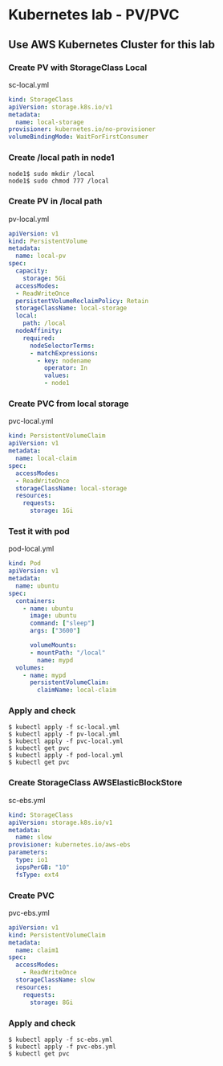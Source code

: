 # Kubernetes lab - PV/PVC

## Use AWS Kubernetes Cluster for this lab

### Create PV with StorageClass Local
sc-local.yml
```yaml
kind: StorageClass
apiVersion: storage.k8s.io/v1
metadata:
  name: local-storage
provisioner: kubernetes.io/no-provisioner
volumeBindingMode: WaitForFirstConsumer
```

### Create /local path in node1
```
node1$ sudo mkdir /local
node1$ sudo chmod 777 /local
```

### Create PV in /local path
pv-local.yml
```yaml
apiVersion: v1
kind: PersistentVolume
metadata:
  name: local-pv
spec:
  capacity:
    storage: 5Gi
  accessModes:
  - ReadWriteOnce
  persistentVolumeReclaimPolicy: Retain
  storageClassName: local-storage
  local:
    path: /local
  nodeAffinity:
    required:
      nodeSelectorTerms:
      - matchExpressions:
        - key: nodename
          operator: In
          values:
          - node1
```

### Create PVC from local storage
pvc-local.yml
```yaml
kind: PersistentVolumeClaim
apiVersion: v1
metadata:
  name: local-claim
spec:
  accessModes:
  - ReadWriteOnce
  storageClassName: local-storage
  resources:
    requests:
      storage: 1Gi
```

### Test it with pod
pod-local.yml
```yaml
kind: Pod
apiVersion: v1
metadata:
  name: ubuntu
spec:
  containers:
    - name: ubuntu
      image: ubuntu
      command: ["sleep"]
      args: ["3600"]

      volumeMounts:
      - mountPath: "/local"
        name: mypd
  volumes:
    - name: mypd
      persistentVolumeClaim:
        claimName: local-claim
```

### Apply and check
```
$ kubectl apply -f sc-local.yml
$ kubectl apply -f pv-local.yml
$ kubectl apply -f pvc-local.yml
$ kubectl get pvc
$ kubectl apply -f pod-local.yml
$ kubectl get pvc
```

### Create StorageClass AWSElasticBlockStore
sc-ebs.yml
```yaml
kind: StorageClass
apiVersion: storage.k8s.io/v1
metadata:
  name: slow
provisioner: kubernetes.io/aws-ebs
parameters:
  type: io1
  iopsPerGB: "10"
  fsType: ext4
```

### Create PVC 
pvc-ebs.yml
```yaml
apiVersion: v1
kind: PersistentVolumeClaim
metadata:
  name: claim1
spec:
  accessModes:
    - ReadWriteOnce
  storageClassName: slow
  resources:
    requests:
      storage: 8Gi
```

### Apply and check
```
$ kubectl apply -f sc-ebs.yml
$ kubectl apply -f pvc-ebs.yml
$ kubectl get pvc
```
